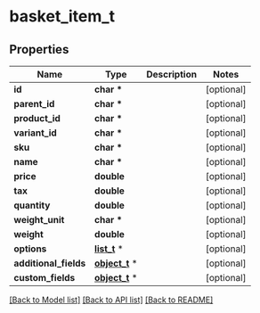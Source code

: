 # basket_item_t

## Properties
Name | Type | Description | Notes
------------ | ------------- | ------------- | -------------
**id** | **char \*** |  | [optional] 
**parent_id** | **char \*** |  | [optional] 
**product_id** | **char \*** |  | [optional] 
**variant_id** | **char \*** |  | [optional] 
**sku** | **char \*** |  | [optional] 
**name** | **char \*** |  | [optional] 
**price** | **double** |  | [optional] 
**tax** | **double** |  | [optional] 
**quantity** | **double** |  | [optional] 
**weight_unit** | **char \*** |  | [optional] 
**weight** | **double** |  | [optional] 
**options** | [**list_t**](basket_item_option.md) \* |  | [optional] 
**additional_fields** | [**object_t**](.md) \* |  | [optional] 
**custom_fields** | [**object_t**](.md) \* |  | [optional] 

[[Back to Model list]](../README.md#documentation-for-models) [[Back to API list]](../README.md#documentation-for-api-endpoints) [[Back to README]](../README.md)



